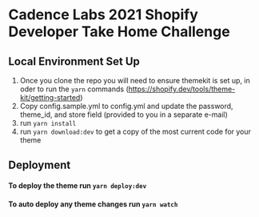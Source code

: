 # Cadence Labs 2021 Shopify Developer Take Home Challenge
## Local Environment Set Up
1. Once you clone the repo you will need to ensure themekit is set up, in oder to run the `yarn` commands (https://shopify.dev/tools/theme-kit/getting-started)
2. Copy config.sample.yml to config.yml and update the password, theme_id, and store field (provided to you in a separate e-mail)
3. run `yarn install`
4. run `yarn download:dev` to get a copy of the most current code for your theme
## Deployment
#### To deploy the theme run `yarn deploy:dev`
#### To auto deploy any theme changes run `yarn watch`